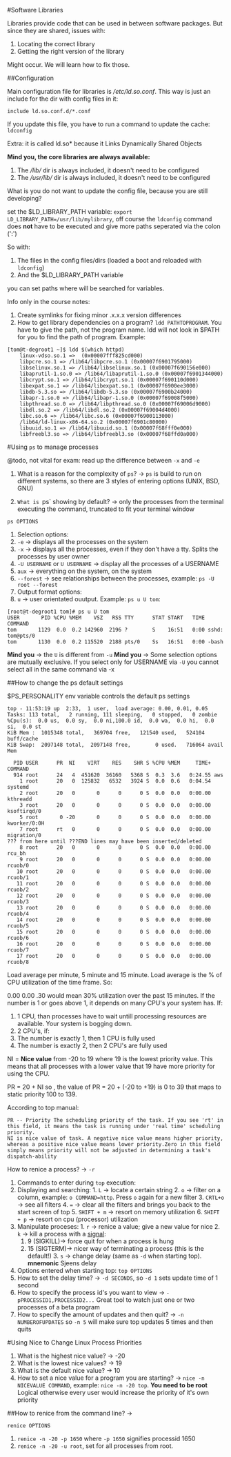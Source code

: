 #Software Libraries

Libraries provide code that can be used in between software packages. But since they are shared, issues with:

1. Locating the correct library
2. Getting the right version of the library

Might occur. We will learn how to fix those.

##Configuration

Main configuration file for libraries is */etc/ld.so.conf*. This way is just an include for the dir with config files in it:

```
include ld.so.conf.d/*.conf
```

If you update this file, you have to run a command to update the cache: `ldconfig`

Extra: it is called ld.so* because it Links Dynamically Shared Objects

**Mind you, the core libraries are always available:** 
1. The */lib/* dir is always included, it doesn't need to be configured
2. The */usr/lib/* dir is always included, it doesn't need to be configured

What is you do not want to update the config file, because you are still developing?

set the $LD_LIBRARY_PATH variable: `export LD_LIBRARY_PATH=/usr/lib/mylibrary`, off course the `ldconfig` command does **not** have to be executed and give more paths seperated via the colon (':')

So with:
1. The files in the config files/dirs (loaded a boot and reloaded with `ldconfig`)
2. And the $LD_LIBRARY_PATH variable

you can set paths where will be searched for variables.

Info only in the course notes:

1. Create symlinks for fixing minor .x.x.x version differences
2. How to get library dependencies on a program? `ldd PATHTOPROGRAM`. You have to give the path, not the program name. ldd will not look in $PATH for you to find the path of program. Example:

```
[tom@t-degroot1 ~]$ ldd $(which httpd)
	linux-vdso.so.1 =>  (0x00007fff825cd000)
	libpcre.so.1 => /lib64/libpcre.so.1 (0x00007f6901795000)
	libselinux.so.1 => /lib64/libselinux.so.1 (0x00007f690156e000)
	libaprutil-1.so.0 => /lib64/libaprutil-1.so.0 (0x00007f6901344000)
	libcrypt.so.1 => /lib64/libcrypt.so.1 (0x00007f690110d000)
	libexpat.so.1 => /lib64/libexpat.so.1 (0x00007f6900ee3000)
	libdb-5.3.so => /lib64/libdb-5.3.so (0x00007f6900b24000)
	libapr-1.so.0 => /lib64/libapr-1.so.0 (0x00007f69008f5000)
	libpthread.so.0 => /lib64/libpthread.so.0 (0x00007f69006d9000)
	libdl.so.2 => /lib64/libdl.so.2 (0x00007f69004d4000)
	libc.so.6 => /lib64/libc.so.6 (0x00007f6900113000)
	/lib64/ld-linux-x86-64.so.2 (0x00007f6901c80000)
	libuuid.so.1 => /lib64/libuuid.so.1 (0x00007f68fff0e000)
	libfreebl3.so => /lib64/libfreebl3.so (0x00007f68ffd0a000)
```

#Using `ps` to manage processes

@todo, not vital for exam: read up the difference between `-x` and `-e`

1. What is a reason for the complexity of `ps`? -> `ps` is build to run on different systems, so there are 3 styles of entering options (UNIX, BSD, GNU)

2. `What is `ps` showing by default? -> only the processes from the terminal executing the command, truncated to fit your terminal window

`ps OPTIONS` 
1. Selection options:
 1. `-e` -> displays all the processes on the system
 2. `-x` -> displays all the processes, even if they don't have a tty. Splits the processes by user owner
 3. `-U USERNAME` or `U USERNAME` -> display all the processes of a USERNAME
 4. `aux` -> everything on the system, on the system
 5. `--forest` -> see relationships between the processes, example: `ps -U root --forest`
2. Output format options:
  1. `u` -> user orientated ouutput. Example: `ps u U tom`:

```
[root@t-degroot1 tom]# ps u U tom
USER       PID %CPU %MEM    VSZ   RSS TTY      STAT START   TIME COMMAND
tom       1129  0.0  0.2 142960  2196 ?        S    16:51   0:00 sshd: tom@pts/0
tom       1130  0.0  0.2 115520  2188 pts/0    Ss   16:51   0:00 -bash
```

**Mind you** -> the `U` is different from `-u`
**Mind you** -> Some selection options are mutually exclusive. If you select only for USERNAME via `-U` you cannot select all in the same command via -x

##How to change the ps default settings

$PS_PERSONALITY env variable controls the default ps settings

```
top - 11:53:19 up  2:33,  1 user,  load average: 0.00, 0.01, 0.05
Tasks: 113 total,   2 running, 111 sleeping,   0 stopped,   0 zombie
%Cpu(s):  0.0 us,  0.0 sy,  0.0 ni,100.0 id,  0.0 wa,  0.0 hi,  0.0 si,  0.0 st
KiB Mem :  1015348 total,   369704 free,   121540 used,   524104 buff/cache
KiB Swap:  2097148 total,  2097148 free,        0 used.   716064 avail Mem 

  PID USER      PR  NI    VIRT    RES    SHR S %CPU %MEM     TIME+ COMMAND                     
  914 root      24   4  451620  36160   5368 S  0.3  3.6   0:24.55 aws                         
    1 root      20   0  125832   6532   3924 S  0.0  0.6   0:04.54 systemd                     
    2 root      20   0       0      0      0 S  0.0  0.0   0:00.00 kthreadd                    
    3 root      20   0       0      0      0 S  0.0  0.0   0:00.00 ksoftirqd/0                 
    5 root       0 -20       0      0      0 S  0.0  0.0   0:00.00 kworker/0:0H                
    7 root      rt   0       0      0      0 S  0.0  0.0   0:00.00 migration/0                 
??? from here until ???END lines may have been inserted/deleted
    8 root      20   0       0      0      0 S  0.0  0.0   0:00.00 rcu_bh                      
    9 root      20   0       0      0      0 S  0.0  0.0   0:00.00 rcuob/0                     
   10 root      20   0       0      0      0 S  0.0  0.0   0:00.00 rcuob/1                     
   11 root      20   0       0      0      0 S  0.0  0.0   0:00.00 rcuob/2                     
   12 root      20   0       0      0      0 S  0.0  0.0   0:00.00 rcuob/3                     
   13 root      20   0       0      0      0 S  0.0  0.0   0:00.00 rcuob/4                     
   14 root      20   0       0      0      0 S  0.0  0.0   0:00.00 rcuob/5                     
   15 root      20   0       0      0      0 S  0.0  0.0   0:00.00 rcuob/6                     
   16 root      20   0       0      0      0 S  0.0  0.0   0:00.00 rcuob/7                     
   17 root      20   0       0      0      0 S  0.0  0.0   0:00.00 rcuob/8                 
```

Load average per minute, 5 minute and 15 minute.
Load average is the % of CPU utilization of the time frame. So:

0.00 0.00 .30 would mean 30% utilization over the past 15 minutes. If the number is 1 or goes above 1, it depends on many CPU's your system has. If:

1. 1 CPU, than processes have to wait untill processing resources are available. Your system is bogging down.
2. 2 CPU's, if:
  1. The number is exactly 1, then 1 CPU is fully used
  2. The number is exactly 2, then 2 CPU's are fully used

NI = **Nice value** from -20 to 19 where 19 is the lowest priority value. This means that all processes with a lower value that 19 have more priority for using the CPU.

PR = 20 + NI
so , the value of PR = 20 + (-20 to +19) is 0 to 39 that maps to static priority 100 to 139.

According to top manual:
```
PR -- Priority The scheduling priority of the task. If you see 'rt' in this field, it means the task is running under 'real time' scheduling priority.
NI is nice value of task. A negative nice value means higher priority, whereas a positive nice value means lower priority.Zero in this field simply means priority will not be adjusted in determining a task's dispatch-ability
```

How to renice a process? -> `-r`

1. Commands to enter during `top` execution:
  1. Displaying and searching:
    1. `L` -> locate a certain string
    2. `o` -> filter on a column, example: `o COMMAND=http`. Press `o` again for a new filter
    3. `CRTL+o` -> see all filters
    4. `=` -> clear all the filters and brings you back to the start screen of top
    5. `SHIFT + m`  -> resort on memory utilization
    6. `SHIFT + p` -> resort on cpu (processor) utilization
  2. Manipulate proceses:
    1. `r` -> renice a value; give a new value for nice
    2. `k` -> kill a process with a [signal](https://bash.cyberciti.biz/guide/Sending_signal_to_Processes):
      1. 9 (SIGKILL)-> force quit for when a process is hung
      2. 15 (SIGTERM)-> nicer way of terminating a process (this is the default!)
    3. `s` -> change delay (same as `-d` when starting top). **mnemonic** Sjeens delay
2. Options entered when starting top: `top OPTIONS`
  1. How to set the delay time? -> `-d SECONDS`, so `-d 1` sets update time of 1 second
  2. How to specify the process id's you want to view -> `-pPROCESSID1,PROCESSID2...` Great tool to watch just one or two processes of a beta program
  3. How to specify the amount of updates and then quit? -> `-n NUMBEROFUPDATES` so `-n 5` will make sure top updates 5 times and then quits

#Using Nice to Change Linux Process Priorities

1. What is the highest nice value? -> -20
2. What is the lowest nice values? -> 19
3. What is the default nice value? -> 10
4. How to set a nice value for a program you are starting? -> `nice -n NICEVALUE COMMAND`, example: `nice -n -20 top`. **You need to be root** Logical otherwise every user would increase the priority of it's own priority

##How to renice from the command line? -> 

`renice OPTIONS`
  1. `renice -n -20 -p 1650` where `-p 1650` signifies processid 1650
  2. `renice -n -20 -u root`, set for all processes from root.


